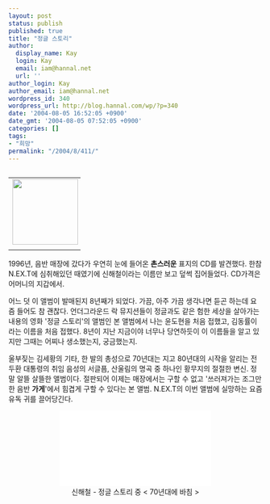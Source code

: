 ```yaml
---
layout: post
status: publish
published: true
title: "정글 스토리"
author:
  display_name: Kay
  login: Kay
  email: iam@hannal.net
  url: ''
author_login: Kay
author_email: iam@hannal.net
wordpress_id: 340
wordpress_url: http://blog.hannal.com/wp/?p=340
date: '2004-08-05 16:52:05 +0900'
date_gmt: '2004-08-05 07:52:05 +0900'
categories: []
tags:
- "희망"
permalink: "/2004/8/411/"
---
```

<table align="left">
<tr>
<td style="padding-right:5"><center><img src="http://blog.hannal.com/tt-attach/0805/040805165132116807/628116.jpg" width="130" height="130"/></center></td>
</tr>
<tr>
<td class="centerphoto"> </td>
</tr>
</table>
<p>1996년, 음반 매장에 갔다가 우연히 눈에 들어온 <b>촌스러운</b> 표지의 CD를 발견했다. 한참 N.EX.T에 심취해있던 때였기에 신해철이라는 이름만 보고 덮썩 집어들었다. CD가격은 어머니의 지갑에서.</p>
<p>어느 덧 이 앨범이 발매된지 8년째가 되었다. 가끔, 아주 가끔 생각나면 듣곤 하는데 요즘 들어도 참 괜찮다. 언더그라운드 락 뮤지션들이 정글과도 같은 험한 세상을 살아가는 내용의 영화 '정글 스토리'의 앨범인 본 앨범에서 나는 윤도현을 처음 접했고, 김동률이라는 이름을 처음 접했다. 8년이 지난 지금이야 너무나 당연하듯이 이 이름들을 알고 있지만 그때는 어찌나 생소했는지, 궁금했는지.</p>
<p>울부짖는 김세황의 기타, 한 발의 총성으로 70년대는 지고 80년대의 시작을 알리는 전두환 대통령의 취임 음성의 서글픔, 산울림의 명곡 중 하나인 황무지의 절절한 변신. 정말 알뜰 살뜰한 앨범이다. 절판되어 이제는 매장에서는 구할 수 없고 '쓰러져가는 조그만한 음반 <b>가게</b>'에서 힘겹게 구할 수 있다는 본 앨범. N.EX.T의 이번 앨범에 실망하는 요즘 유독 귀를 끌어당긴다.</p>
<p><center><embed src='/blog/download/shc-jungle_story-70.wma' autostart=0/><br />
신해철 - 정글 스토리 중 < 70년대에 바침 ></center></p>
